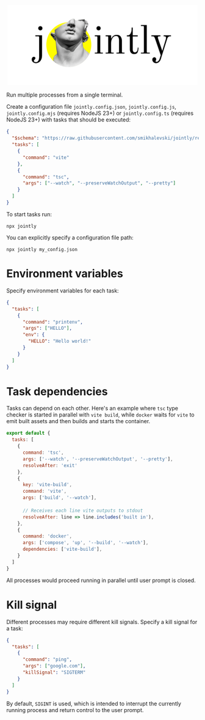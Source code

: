 <p align="center">
  <a href="#readme"><picture>
    <source media="(prefers-color-scheme: dark)" srcset="./assets/logo-dark.png" />
    <source media="(prefers-color-scheme: light)" srcset="./assets/logo-light.png" />
    <img alt="Jointly" src="./assets/logo-light.png" width="500" />
  </picture></a>
</p>

Run multiple processes from a single terminal.

Create a configuration file `jointly.config.json`, `jointly.config.js`, `jointly.config.mjs` (requires NodeJS 23+) or
`jointly.config.ts` (requires NodeJS 23+) with tasks that should be executed:

```json
{
  "$schema": "https://raw.githubusercontent.com/smikhalevski/jointly/refs/tags/v0.0.3/schema.json",
  "tasks": [
    {
      "command": "vite"
    },
    {
      "command": "tsc",
      "args": ["--watch", "--preserveWatchOutput", "--pretty"]
    }
  ]
}
```

To start tasks run:

```shell
npx jointly
```

You can explicitly specify a configuration file path:

```shell
npx jointly my_config.json
```

# Environment variables

Specify environment variables for each task:

```json
{
  "tasks": [
    {
      "command": "printenv",
      "args": ["HELLO"],
      "env": {
        "HELLO": "Hello world!"
      }
    }
  ]
}
```

# Task dependencies

Tasks can depend on each other. Here's an example where `tsc` type checker is started in parallel with `vite build`,
while `docker` waits for `vite` to emit built assets and then builds and starts the container.

```js
export default {
  tasks: [
    {
      command: 'tsc',
      args: ['--watch', '--preserveWatchOutput', '--pretty'],
      resolveAfter: 'exit'
    },
    {
      key: 'vite-build',
      command: 'vite',
      args: ['build', '--watch'],
      
      // Receives each line vite outputs to stdout
      resolveAfter: line => line.includes('built in'),
    },
    {
      command: 'docker',
      args: ['compose', 'up', '--build', '--watch'],
      dependencies: ['vite-build'],
    }
  ]
}
```

All processes would proceed running in parallel until user prompt is closed.

# Kill signal

Different processes may require different kill signals. Specify a kill signal for a task:

```json
{
  "tasks": [
    {
      "command": "ping",
      "args": ["google.com"],
      "killSignal": "SIGTERM"
    }
  ]
}
```

By default, `SIGINT` is used, which is intended to interrupt the currently running process and return control to
the user prompt. 
